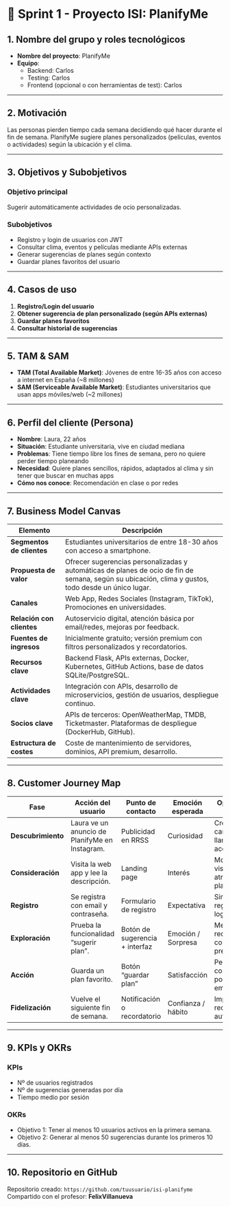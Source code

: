 
# 🚀 Sprint 1 - Proyecto ISI: **PlanifyMe**

## 1. Nombre del grupo y roles tecnológicos
- **Nombre del proyecto**: PlanifyMe
- **Equipo**:
  - Backend: Carlos
  - Testing: Carlos
  - Frontend (opcional o con herramientas de test): Carlos

---

## 2. Motivación
Las personas pierden tiempo cada semana decidiendo qué hacer durante el fin de semana. PlanifyMe sugiere planes personalizados (películas, eventos o actividades) según la ubicación y el clima.

---

## 3. Objetivos y Subobjetivos

### Objetivo principal
Sugerir automáticamente actividades de ocio personalizadas.

### Subobjetivos
- Registro y login de usuarios con JWT
- Consultar clima, eventos y películas mediante APIs externas
- Generar sugerencias de planes según contexto
- Guardar planes favoritos del usuario

---

## 4. Casos de uso
1. **Registro/Login del usuario**
2. **Obtener sugerencia de plan personalizado (según APIs externas)**
3. **Guardar planes favoritos**
4. **Consultar historial de sugerencias**

---

## 5. TAM & SAM

- **TAM (Total Available Market)**: Jóvenes de entre 16-35 años con acceso a internet en España (~8 millones)
- **SAM (Serviceable Available Market)**: Estudiantes universitarios que usan apps móviles/web (~2 millones)

---

## 6. Perfil del cliente (Persona)
- **Nombre**: Laura, 22 años
- **Situación**: Estudiante universitaria, vive en ciudad mediana
- **Problemas**: Tiene tiempo libre los fines de semana, pero no quiere perder tiempo planeando
- **Necesidad**: Quiere planes sencillos, rápidos, adaptados al clima y sin tener que buscar en muchas apps
- **Cómo nos conoce**: Recomendación en clase o por redes

---

## 7. Business Model Canvas

| Elemento                  | Descripción                                                                 |
|---------------------------|-----------------------------------------------------------------------------|
| **Segmentos de clientes** | Estudiantes universitarios de entre 18-30 años con acceso a smartphone.     |
| **Propuesta de valor**    | Ofrecer sugerencias personalizadas y automáticas de planes de ocio de fin de semana, según su ubicación, clima y gustos, todo desde un único lugar. |
| **Canales**               | Web App, Redes Sociales (Instagram, TikTok), Promociones en universidades. |
| **Relación con clientes** | Autoservicio digital, atención básica por email/redes, mejoras por feedback.|
| **Fuentes de ingresos**   | Inicialmente gratuito; versión premium con filtros personalizados y recordatorios. |
| **Recursos clave**        | Backend Flask, APIs externas, Docker, Kubernetes, GitHub Actions, base de datos SQLite/PostgreSQL. |
| **Actividades clave**     | Integración con APIs, desarrollo de microservicios, gestión de usuarios, despliegue continuo. |
| **Socios clave**          | APIs de terceros: OpenWeatherMap, TMDB, Ticketmaster. Plataformas de despliegue (DockerHub, GitHub). |
| **Estructura de costes**  | Coste de mantenimiento de servidores, dominios, API premium, desarrollo.     |

---

## 8. Customer Journey Map

| Fase           | Acción del usuario                        | Punto de contacto              | Emoción esperada          | Oportunidad de mejora                     |
|----------------|-------------------------------------------|---------------------------------|----------------------------|-------------------------------------------|
| **Descubrimiento** | Laura ve un anuncio de PlanifyMe en Instagram. | Publicidad en RRSS              | Curiosidad                  | Crear una campaña con llamadas a la acción claras. |
| **Consideración**  | Visita la web app y lee la descripción.        | Landing page                    | Interés                    | Mostrar ejemplos visuales atractivos de planes. |
| **Registro**       | Se registra con email y contraseña.           | Formulario de registro          | Expectativa                | Simplificar el registro, permitir login con Google. |
| **Exploración**    | Prueba la funcionalidad “sugerir plan”.       | Botón de sugerencia + interfaz  | Emoción / Sorpresa         | Mejorar recomendaciones con historial previo. |
| **Acción**         | Guarda un plan favorito.                      | Botón “guardar plan”            | Satisfacción               | Permitir compartir el plan por WhatsApp o email. |
| **Fidelización**   | Vuelve el siguiente fin de semana.            | Notificación o recordatorio     | Confianza / hábito         | Implementar recordatorios automáticos.         |

---

## 9. KPIs y OKRs

### KPIs
- Nº de usuarios registrados
- Nº de sugerencias generadas por día
- Tiempo medio por sesión

### OKRs
- Objetivo 1: Tener al menos 10 usuarios activos en la primera semana.
- Objetivo 2: Generar al menos 50 sugerencias durante los primeros 10 días.

---

## 10. Repositorio en GitHub
Repositorio creado: `https://github.com/tuusuario/isi-planifyme`  
Compartido con el profesor: **FelixVillanueva**

